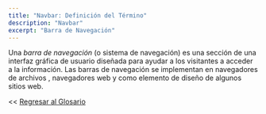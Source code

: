```yaml
---
title: "Navbar: Definición del Término"
description: "Navbar"
excerpt: "Barra de Navegación"
---
```


Una *barra de navegación* (o sistema de navegación) es una sección de una interfaz gráfica de usuario diseñada para ayudar a los visitantes a acceder a la información. Las barras de navegación se implementan en navegadores de archivos , navegadores web y como elemento de diseño de algunos sitios web.

<< [Regresar al Glosario](https://ciberninjas.com/glosario/)